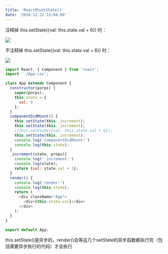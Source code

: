 ```yaml
---
title: 'React的setState()'
date: '2018-11-22 12:04:00'
---   
```

注释掉 this.setState({val: this.state.val + 6}) 时：

![](https://img-blog.csdnimg.cn/20181122115731166.png)

不注释掉 this.setState({val: this.state.val + 6}) 时：

![](https://img-blog.csdnimg.cn/20181122115756154.png?x-oss-processimage/watermark,type_ZmFuZ3poZW5naGVpdGk,shadow_10,text_aHR0cHM6Ly9ibG9nLmNzZG4ubmV0L3h1dG9uZ2Jhbw,size_16,color_FFFFFF,t_70)

```javascript
import React, { Component } from 'react';
import './App.css';

class App extends Component {
  constructor(porps) {
    super(porps);
    this.state = {
      val: 0
    };
  }
  componentDidMount() {
    this.setState(this._increment);
    this.setState(this._increment);
    //this.setState({val: this.state.val + 6});
    this.setState(this._increment);
    console.log('componentDidMount:')
    console.log(this.state);    
  }
  _increment(state, props){
    console.log('_increment:')
    console.log(state);
    return {val: state.val + 1};
  }  
  render() { 
    console.log('render:')
    console.log(this.state);    
    return (
      <div className="App">
        <div>{this.state.val}</div>
      </div>
    );
  }
}

export default App;
```

this.setState()是异步的，render()会等这几个setState的异步函数都执行完（包括需要异步执行的代码）才会执行